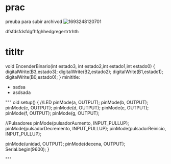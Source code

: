 # prac
preuba para subir archivod
![1693248120701](https://github.com/Juanma7882/prac/assets/138984815/e927d574-8cb7-4754-93e8-88ab9c41e27d)



dfsfdsfdsfdgfhfghhedgregertrtrhth
# titltr
void EncenderBinario(int estado3, int estado2,int estado1,int estado0)
{
  digitalWrite(B3,estado3);
  digitalWrite(B2,estado2);
  digitalWrite(B1,estado1);
  digitalWrite(B0,estado0);
}
minititle:

- sadsa
- asdsada


"""
oid setup()
{
  //LED
  pinMode(a, OUTPUT);
  pinMode(b, OUTPUT);
  pinMode(c, OUTPUT);
  pinMode(d, OUTPUT);
  pinMode(e, OUTPUT);
  pinMode(f, OUTPUT);
  pinMode(g, OUTPUT);
  
  //Pulsadores
  pinMode(pulsadorAumento, INPUT_PULLUP);
  pinMode(pulsadorDecremento, INPUT_PULLUP);
  pinMode(pulsadorReinicio, INPUT_PULLUP);
  
  pinMode(unidad, OUTPUT);
  pinMode(decena, OUTPUT);
  Serial.begin(9600);
}

"""
